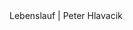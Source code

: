 <!DOCTYPE html>
<html lang="de">
<head>
  <meta http-equiv="Content-Type" content="text/html; charset=UTF-8"/>
  <meta name="viewport" content="width=device-width, initial-scale=1"/>
  <title>Lebenslauf für Schweizer Jobbörse</title>
</head>
<body>
  Lebenslauf | Peter Hlavacik
  
</body>
</html>
